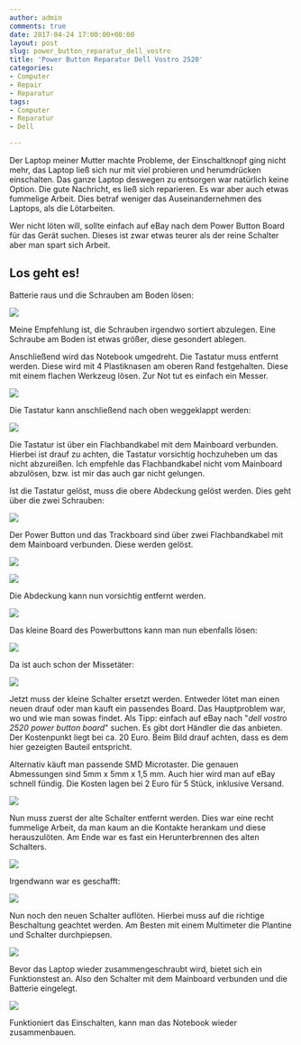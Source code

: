 ```yaml
---
author: admin
comments: true
date: 2017-04-24 17:00:00+00:00
layout: post
slug: power_button_reparatur_dell_vostro
title: 'Power Button Reparatur Dell Vostro 2520'
categories:
- Computer
- Repair
- Reparatur
tags:
- Computer
- Reparatur
- Dell

---
```


Der Laptop meiner Mutter machte Probleme, der Einschaltknopf ging nicht mehr, das Laptop ließ sich nur mit viel probieren und herumdrücken einschalten. Das ganze Laptop deswegen zu entsorgen war natürlich keine Option. Die gute Nachricht, es ließ sich reparieren. Es war aber auch etwas fummelige Arbeit. Dies betraf weniger das Auseinandernehmen des Laptops, als die Lötarbeiten.

Wer nicht löten will, sollte einfach auf eBay nach dem Power Button Board für das Gerät suchen. Dieses ist zwar etwas teurer als der reine Schalter aber man spart sich Arbeit.

## Los geht es!

Batterie raus und die Schrauben am Boden lösen:

![](/assets/uploads/2017/4/laptop1.jpg)

Meine Empfehlung ist, die Schrauben irgendwo sortiert abzulegen. Eine Schraube am Boden ist etwas größer, diese gesondert ablegen.

Anschließend wird das Notebook umgedreht. Die Tastatur muss entfernt werden. Diese wird mit 4 Plastiknasen am oberen Rand festgehalten. Diese mit einem flachen Werkzeug lösen. Zur Not tut es einfach ein Messer.

![](/assets/uploads/2017/4/laptop2.jpg)

Die Tastatur kann anschließend nach oben weggeklappt werden:

![](/assets/uploads/2017/4/laptop2_1.jpg)

Die Tastatur ist über ein Flachbandkabel mit dem Mainboard verbunden. Hierbei ist drauf zu achten, die Tastatur vorsichtig hochzuheben um das nicht abzureißen. Ich empfehle das Flachbandkabel nicht vom Mainboard abzulösen, bzw. ist mir das auch gar nicht gelungen.

Ist die Tastatur gelöst, muss die obere Abdeckung gelöst werden. Dies geht über die zwei Schrauben:

![](/assets/uploads/2017/4/laptop3.jpg)

Der Power Button und das Trackboard sind über zwei Flachbandkabel mit dem Mainboard verbunden. Diese werden gelöst.

![](/assets/uploads/2017/4/laptop3_1.jpg)

![](/assets/uploads/2017/4/laptop3_1.jpg)

Die Abdeckung kann nun vorsichtig entfernt werden.

![](/assets/uploads/2017/4/laptop4.jpg)

Das kleine Board des Powerbuttons kann man nun ebenfalls lösen:

![](/assets/uploads/2017/4/laptop5.jpg)

Da ist auch schon der Missetäter:

![](/assets/uploads/2017/4/laptop6.jpg)

Jetzt muss der kleine Schalter ersetzt werden. Entweder lötet man einen neuen drauf oder man kauft ein passendes Board. Das Hauptproblem war, wo und wie man sowas findet. Als Tipp: einfach auf eBay nach "*dell vostro 2520 power button board*" suchen. Es gibt dort Händler die das anbieten. Der Kostenpunkt liegt bei ca. 20 Euro. Beim Bild drauf achten, dass es dem hier gezeigten Bauteil entspricht.

Alternativ käuft man passende SMD Microtaster. Die genauen Abmessungen sind 5mm x 5mm x 1,5 mm. Auch hier wird man auf eBay schnell fündig. Die Kosten lagen bei 2 Euro für 5 Stück, inklusive Versand.

![](/assets/uploads/2017/4/laptop7.jpg)

Nun muss zuerst der alte Schalter entfernt werden. Dies war eine recht fummelige Arbeit, da man kaum an die Kontakte herankam und diese herauszulöten. Am Ende war es fast ein Herunterbrennen des alten Schalters. 

![](/assets/uploads/2017/4/laptop8.jpg)

Irgendwann war es geschafft:

![](/assets/uploads/2017/4/laptop9.jpg)

Nun noch den neuen Schalter auflöten. Hierbei muss auf die richtige Beschaltung geachtet werden. Am Besten mit einem Multimeter die Plantine und Schalter durchpiepsen.

![](/assets/uploads/2017/4/laptop10.jpg)

Bevor das Laptop wieder zusammengeschraubt wird, bietet sich ein Funktionstest an. Also den Schalter mit dem Mainboard verbunden und die Batterie eingelegt.

![](/assets/uploads/2017/4/laptop11.jpg)

Funktioniert das Einschalten, kann man das Notebook wieder zusammenbauen.